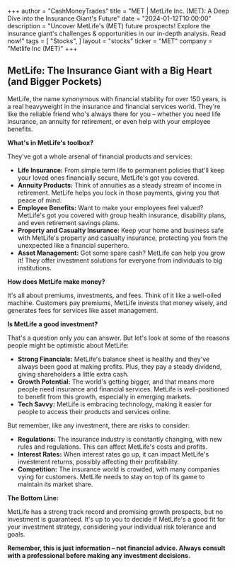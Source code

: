 +++
author = "CashMoneyTrades"
title = "MET |  MetLife Inc. (MET): A Deep Dive into the Insurance Giant's Future"
date = "2024-01-12T10:00:00"
description = "Uncover MetLife's (MET) future prospects! Explore the insurance giant's challenges & opportunities in our in-depth analysis. Read now!"
tags = [
"Stocks",
]
layout = "stocks"
ticker = "MET"
company = "Metlife Inc (MET)"
+++
        


## MetLife: The Insurance Giant with a Big Heart (and Bigger Pockets)

MetLife, the name synonymous with financial stability for over 150 years, is a real heavyweight in the insurance and financial services world. They're like the reliable friend who's always there for you – whether you need life insurance, an annuity for retirement, or even help with your employee benefits. 

**What's in MetLife's toolbox?**

They've got a whole arsenal of financial products and services:

* **Life Insurance:** From simple term life to permanent policies that'll keep your loved ones financially secure, MetLife's got you covered.
* **Annuity Products:**  Think of annuities as a steady stream of income in retirement. MetLife helps you lock in those payments, giving you that peace of mind. 
* **Employee Benefits:** Want to make your employees feel valued?  MetLife's got you covered with group health insurance, disability plans, and even retirement savings plans.  
* **Property and Casualty Insurance:**  Keep your home and business safe with MetLife's property and casualty insurance, protecting you from the unexpected like a financial superhero.
* **Asset Management:** Got some spare cash? MetLife can help you grow it! They offer investment solutions for everyone from individuals to big institutions.

**How does MetLife make money?**

It's all about premiums, investments, and fees. Think of it like a well-oiled machine. Customers pay premiums, MetLife invests that money wisely, and generates fees for services like asset management.  

**Is MetLife a good investment?**

That's a question only *you* can answer. But let's look at some of the reasons people might be optimistic about MetLife:

* **Strong Financials:**  MetLife's balance sheet is healthy and they've always been good at making profits.  Plus, they pay a steady dividend, giving shareholders a little extra cash.
* **Growth Potential:** The world's getting bigger, and that means more people need insurance and financial services.  MetLife is well-positioned to benefit from this growth, especially in emerging markets. 
* **Tech Savvy:** MetLife is embracing technology, making it easier for people to access their products and services online. 

But remember, like any investment, there are risks to consider:

* **Regulations:** The insurance industry is constantly changing, with new rules and regulations. This can affect MetLife's costs and profits.
* **Interest Rates:** When interest rates go up, it can impact MetLife's investment returns, possibly affecting their profitability.
* **Competition:** The insurance world is crowded, with many companies vying for customers. MetLife needs to stay on top of its game to maintain its market share. 

**The Bottom Line:** 

MetLife has a strong track record and promising growth prospects, but no investment is guaranteed.  It's up to you to decide if MetLife's a good fit for your investment strategy, considering your individual risk tolerance and goals.  

**Remember, this is just information – not financial advice.  Always consult with a professional before making any investment decisions.** 

        